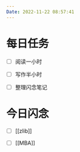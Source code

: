 ```yaml
---
Date: 2022-11-22 08:57:41
---
```


# 每日任务
- [ ] 阅读一小时
- [ ] 写作半小时
- [ ] 整理闪念笔记


# 今日闪念
- [ ] [[zlib]]
- [ ] [[MBA]]



